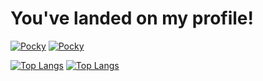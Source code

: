 # You've landed on my profile!
[![Pocky](https://github-readme-stats.vercel.app/api?username=Pocky-Pancake&show_icons=true&theme=transparent&hide_border=true&text_color=c9d1d9&icon_color=c9d1d9&title_color=c9d1d9&custom_title=Pocky-Pancake)](https://github.com/anuraghazra/github-readme-stats#gh-dark-mode-only)
[![Pocky](https://github-readme-stats.vercel.app/api?username=Pocky-Pancake&show_icons=true&theme=transparent&hide_border=true&text_color=24292f&icon_color=24292f&title_color=24292f&custom_title=Pocky-Pancake)](https://github.com/anuraghazra/github-readme-stats#gh-light-mode-only)

[![Top Langs](https://github-readme-stats.vercel.app/api/top-langs/?username=Pocky-Pancake&langs_count=10&show_icons=true&theme=transparent&hide_border=true&text_color=c9d1d9&icon_color=c9d1d9&title_color=c9d1d9&layout=compact)](https://github.com/anuraghazra/github-readme-stats#gh-dark-mode-only)
[![Top Langs](https://github-readme-stats.vercel.app/api/top-langs/?username=Pocky-Pancake&langs_count=10&show_icons=true&theme=transparent&hide_border=true&text_color=24292f&icon_color=24292f&title_color=24292f&layout=compact)](https://github.com/anuraghazra/github-readme-stats#gh-light-mode-only)
